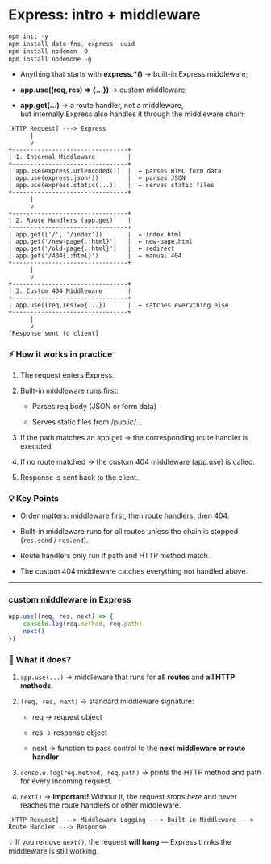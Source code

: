# Express: intro + middleware

```js
npm init -y
npm install date-fns, express, uuid
npm install nodemon -D
npm install nodemone -g
```

- Anything that starts with **express.\*()** -> built-in Express middleware;

- **app.use((req, res) => {...})** -> custom middleware;

- **app.get(...)** -> a route handler, not a middleware,  
  but internally Express also handles it through the middleware chain;

```
[HTTP Request] ---> Express
      |
      v
+--------------------------------+
| 1. Internal Middleware         |
+--------------------------------+
| app.use(express.urlencoded())  |  ← parses HTML form data
| app.use(express.json())        |  ← parses JSON
| app.use(express.static(...))   |  ← serves static files
+--------------------------------+
      |
      v
+--------------------------------+
| 2. Route Handlers (app.get)    |
+--------------------------------+
| app.get(['/', '/index'])       |  ← index.html
| app.get('/new-page{.:html}')   |  ← new-page.html
| app.get('/old-page{.:html}')   |  ← redirect
| app.get('/404{.:html}')        |  ← manual 404
+--------------------------------+
      |
      v
+--------------------------------+
| 3. Custom 404 Middleware       |
+--------------------------------+
| app.use((req,res)=>{...})      |  ← catches everything else
+--------------------------------+
      |
      v
[Response sent to client]
```

### ⚡ How it works in practice

1. The request enters Express.

2. Built-in middleware runs first:

   - Parses req.body (JSON or form data)

   - Serves static files from /public/...

3. If the path matches an app.get → the corresponding route handler is executed.

4. If no route matched → the custom 404 middleware (app.use) is called.

5. Response is sent back to the client.

### 💡 Key Points

- Order matters: middleware first, then route handlers, then 404.

- Built-in middleware runs for all routes unless the chain is stopped (`res.send` / `res.end`).

- Route handlers only run if path and HTTP method match.

- The custom 404 middleware catches everything not handled above.

---

### **custom middleware in Express**

```js
app.use((req, res, next) => {
	console.log(req.method, req.path)
	next()
})
```

### 🔹 What it does?

1. `app.use(...)` → middleware that runs for **all routes** and **all HTTP methods**.

2. `(req, res, next)` → standard middleware signature:

   - req → request object

   - res → response object

   - next → function to pass control to the **next middleware or route handler**

3. `console.log(req.method, req.path)` → prints the HTTP method and path for every incoming request.

4. `next()` → **important!** Without it, the request _stops here_ and never reaches the route handlers or other middleware.

```
[HTTP Request] ---> Middleware Logging ---> Built-in Middleware ---> Route Handler ---> Response
```

💡 If you remove `next()`, the request **will hang** — Express thinks the middleware is still working.
